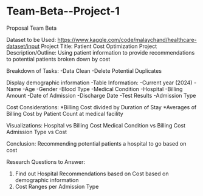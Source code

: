 # Team-Beta--Project-1
Proposal
Team Beta

Dataset to be Used: https://www.kaggle.com/code/malaychand/healthcare-dataset/input
Project Title: Patient Cost Optimization
Project Description/Outline: Using patient information to provide recommendations to potential patients broken down by cost

Breakdown of Tasks:
-Data Clean
	-Delete Potential Duplicates

Display demographic information
-Table Information: 
	-Current year (2024)
	-Name
-Age
-Gender
-Blood Type
-Medical Condition
-Hospital
-Billing Amount
-Date of Admission
-Discharge Date
-Test Results
-Admission Type

Cost Considerations:
*Billing Cost  divided by Duration of Stay 
*Averages of Billing Cost by Patient Count at medical facility

Visualizations:
Hospital vs Billing Cost
Medical Condition vs Billing Cost
Admission Type vs Cost

Conclusion: Recommending potential patients a hospital to go based on cost

Research Questions to Answer:
1) Find out Hospital Recommendations based on Cost based on demographic information
2) Cost Ranges per Admission Type
